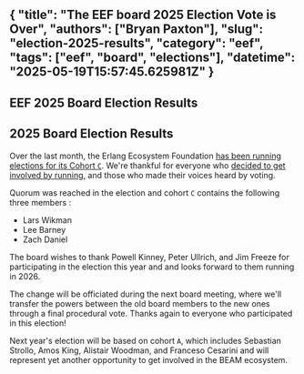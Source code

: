 {
  "title": "The EEF board 2025 Election Vote is Over",
  "authors": ["Bryan Paxton"],
  "slug": "election-2025-results",
  "category": "eef",
  "tags": ["eef", "board", "elections"],
  "datetime": "2025-05-19T15:57:45.625981Z"
}
---
EEF 2025 Board Election Results
---

## 2025 Board Election Results

Over the last month, the Erlang Ecosystem Foundation [has been running elections for its Cohort `C`](https://erlef.org/blog/eef/election-2025). We're thankful for everyone who [decided to get involved by running](https://erlef.org/blog/eef/election-2025-candidates#who-are-the-current-candidates), and those who made their voices heard by voting.

Quorum was reached in the election and cohort `C` contains the following three members :

- Lars Wikman
- Lee Barney
- Zach Daniel

The board wishes to thank Powell Kinney, Peter Ullrich, and Jim Freeze for participating in the election this year and and looks forward to them running in 2026.

The change will be officiated during the next board meeting, where we'll transfer the powers between the old board
members to the new ones through a final procedural vote. Thanks again to everyone who participated in this election!

Next year's election will be based on cohort `A`, which includes Sebastian Strollo, Amos King, Alistair Woodman, and Franceso Cesarini and will represent yet another opportunity to get involved in the BEAM ecosystem.
